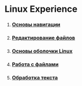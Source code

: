 # Linux Experience

1. ### [Основы навигации](https://github.com/khrykinnv/Linux/blob/main/Navigation%20Basics)
2. ### [Редактирование файлов](https://github.com/khrykinnv/Linux/blob/main/Editing%20Files.md)
3. ### [Основы оболочки Linux](Основы_оболочки_Linux.md)
4. ### [Работа с файлами](Работа_с_файлами.md)
5. ### [Обработка текста](Обработка_текста.md)





